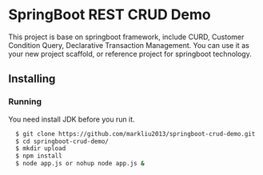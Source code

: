 # SpringBoot REST CRUD Demo
This project is base on springboot framework, include CURD, Customer Condition Query, Declarative Transaction Management.
You can use it as your new project scaffold, or reference project for springboot technology.

## Installing

### Running
You need install JDK before you run it.

```sh
  $ git clone https://github.com/markliu2013/springboot-crud-demo.git
  $ cd springboot-crud-demo/
  $ mkdir upload
  $ npm install
  $ node app.js or nohup node app.js &
```